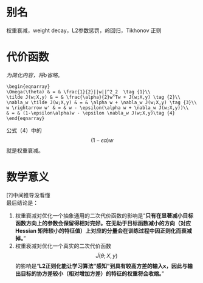 # 别名  
权重衰减，weight decay，L2参数惩罚，岭回归，Tikhonov 正则  

# 代价函数

*为简化内容，将b省略*。  

```
\begin{eqnarray}
\Omega(\theta) & = & \frac{1}{2}||w||^2_2  \tag {1}\\
\tilde J(w;X,y) & = & \frac{\alpha}{2}w^Tw + J(w;X,y) \tag {2}\\
\nabla_w \tilde J(w;X,y) & = & \alpha w + \nabla_w J(w;X,y) \tag {3}\\
w \rightarrow w' & = & w - \epsilon(\alpha w + \nabla_w J(w;X,y))\\
& = & (1-\epsilon\alpha)w - \epsilon \nabla_w J(w;X,y)\tag {4}
\end{eqnarray}
```

公式（4）中的$$(1-\epsilon\alpha)w$$就是权重衰减。  

# 数学意义  

[?]中间推导没看懂  
最后结论是：  
1. 权重衰减对优化一个抽象通用的二次代价函数的影响是“**只有在显著减小目标函数方向上的参数会保留得相对完好。在无助于目标函数减小的方向（对应Hessian 矩阵较小的特征值）上对应的分量会在训练过程中因正则化而衰减掉。**”
2. 权重衰减对优化一个真实的二次代价函数$$\tilde J(\theta;X,y)$$的影响是“**L2正则化能让学习算法"感知"到具有较高方差的输入x，因此与输出目标的协方差较小（相对增加方差）的特征的权重将会收缩。**”